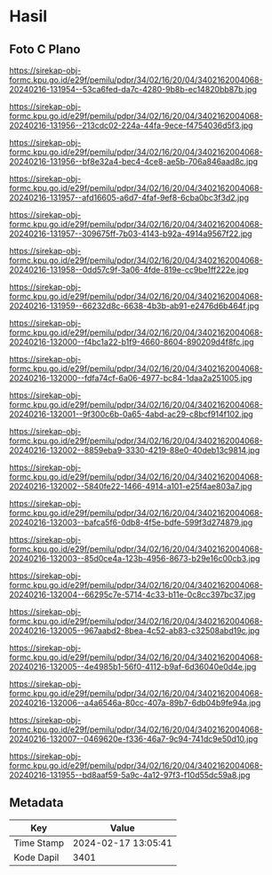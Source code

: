 # Hasil

## Foto C Plano

https://sirekap-obj-formc.kpu.go.id/e29f/pemilu/pdpr/34/02/16/20/04/3402162004068-20240216-131954--53ca6fed-da7c-4280-9b8b-ec14820bb87b.jpg

https://sirekap-obj-formc.kpu.go.id/e29f/pemilu/pdpr/34/02/16/20/04/3402162004068-20240216-131956--213cdc02-224a-44fa-9ece-f4754036d5f3.jpg

https://sirekap-obj-formc.kpu.go.id/e29f/pemilu/pdpr/34/02/16/20/04/3402162004068-20240216-131956--bf8e32a4-bec4-4ce8-ae5b-706a846aad8c.jpg

https://sirekap-obj-formc.kpu.go.id/e29f/pemilu/pdpr/34/02/16/20/04/3402162004068-20240216-131957--afd16605-a6d7-4faf-9ef8-6cba0bc3f3d2.jpg

https://sirekap-obj-formc.kpu.go.id/e29f/pemilu/pdpr/34/02/16/20/04/3402162004068-20240216-131957--309675ff-7b03-4143-b92a-4914a9567f22.jpg

https://sirekap-obj-formc.kpu.go.id/e29f/pemilu/pdpr/34/02/16/20/04/3402162004068-20240216-131958--0dd57c9f-3a06-4fde-819e-cc9be1ff222e.jpg

https://sirekap-obj-formc.kpu.go.id/e29f/pemilu/pdpr/34/02/16/20/04/3402162004068-20240216-131959--66232d8c-6638-4b3b-ab91-e2476d6b464f.jpg

https://sirekap-obj-formc.kpu.go.id/e29f/pemilu/pdpr/34/02/16/20/04/3402162004068-20240216-132000--f4bc1a22-b1f9-4660-8604-890209d4f8fc.jpg

https://sirekap-obj-formc.kpu.go.id/e29f/pemilu/pdpr/34/02/16/20/04/3402162004068-20240216-132000--fdfa74cf-6a06-4977-bc84-1daa2a251005.jpg

https://sirekap-obj-formc.kpu.go.id/e29f/pemilu/pdpr/34/02/16/20/04/3402162004068-20240216-132001--9f300c6b-0a65-4abd-ac29-c8bcf914f102.jpg

https://sirekap-obj-formc.kpu.go.id/e29f/pemilu/pdpr/34/02/16/20/04/3402162004068-20240216-132002--8859eba9-3330-4219-88e0-40deb13c9814.jpg

https://sirekap-obj-formc.kpu.go.id/e29f/pemilu/pdpr/34/02/16/20/04/3402162004068-20240216-132002--5840fe22-1466-4914-a101-e25f4ae803a7.jpg

https://sirekap-obj-formc.kpu.go.id/e29f/pemilu/pdpr/34/02/16/20/04/3402162004068-20240216-132003--bafca5f6-0db8-4f5e-bdfe-599f3d274879.jpg

https://sirekap-obj-formc.kpu.go.id/e29f/pemilu/pdpr/34/02/16/20/04/3402162004068-20240216-132003--85d0ce4a-123b-4956-8673-b29e16c00cb3.jpg

https://sirekap-obj-formc.kpu.go.id/e29f/pemilu/pdpr/34/02/16/20/04/3402162004068-20240216-132004--66295c7e-5714-4c33-b11e-0c8cc397bc37.jpg

https://sirekap-obj-formc.kpu.go.id/e29f/pemilu/pdpr/34/02/16/20/04/3402162004068-20240216-132005--967aabd2-8bea-4c52-ab83-c32508abd19c.jpg

https://sirekap-obj-formc.kpu.go.id/e29f/pemilu/pdpr/34/02/16/20/04/3402162004068-20240216-132005--4e4985b1-56f0-4112-b9af-6d36040e0d4e.jpg

https://sirekap-obj-formc.kpu.go.id/e29f/pemilu/pdpr/34/02/16/20/04/3402162004068-20240216-132006--a4a6546a-80cc-407a-89b7-6db04b9fe94a.jpg

https://sirekap-obj-formc.kpu.go.id/e29f/pemilu/pdpr/34/02/16/20/04/3402162004068-20240216-132007--0469620e-f336-46a7-9c94-741dc9e50d10.jpg

https://sirekap-obj-formc.kpu.go.id/e29f/pemilu/pdpr/34/02/16/20/04/3402162004068-20240216-131955--bd8aaf59-5a9c-4a12-97f3-f10d55dc59a8.jpg


## Metadata

| Key        | Value               |
| ---------- | ------------------- |
| Time Stamp | 2024-02-17 13:05:41 |
| Kode Dapil | 3401                |



